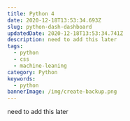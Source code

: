 ```yaml
---
title: Python 4
date: 2020-12-18T13:53:34.693Z
slug: python-dash-dashboard
updatedDate: 2020-12-18T13:53:34.741Z
description: need to add this later
tags:
  - python
  - css
  - machine-leaning
category: Python
keywords:
  - python
bannerImage: /img/create-backup.png
---
```

need to add this later